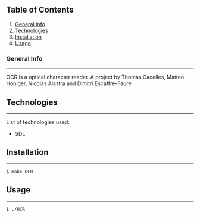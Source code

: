 ## Table of Contents
1. [General Info](#general-info)
2. [Technologies](#technologies)
3. [Installation](#installation)
4. [Usage](#usage)
### General Info
***
OCR is a optical character reader.
A project by Thomas Cacelles, Matteo Honiger, Nicolas Alastra and Dimitri Escaffre-Faure
## Technologies
***
List of technologies used:
* SDL
## Installation
***
```
$ make OCR
```
## Usage
***
```
$ ./OCR
```
